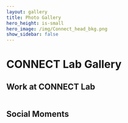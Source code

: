 ```yaml
---
layout: gallery
title: Photo Gallery
hero_height: is-small
hero_image: /img/Connect_head_bkg.png 
show_sidebar: false
---
```


<h1>CONNECT Lab Gallery</h1>

<h2>Work at CONNECT Lab</h2>
<div class="gallery" id="work-gallery"></div>

<h2>Social Moments</h2>
<div class="gallery" id="social-gallery"></div>

<link rel="stylesheet" href="https://cdn.jsdelivr.net/npm/photoswipe@5/dist/photoswipe.css"/>
<style>
  .gallery { display: flex; flex-wrap: wrap; gap: 10px; }
  .gallery a { width: 200px; height: 150px; overflow: hidden; display: block; }
  .gallery img { width: 100%; height: auto; display: block; }
</style>

<div id="pswp" class="pswp" tabindex="-1" role="dialog" aria-hidden="true"></div>

<script src="https://cdn.jsdelivr.net/npm/photoswipe@5/dist/photoswipe-lightbox.umd.min.js"></script>
<script src="https://cdn.jsdelivr.net/npm/photoswipe@5/dist/photoswipe.umd.min.js"></script>
<script src="/gallery.js"></script>